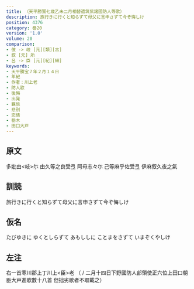 ```yaml
---
title: （天平勝寳七歳乙未二月相替遣筑紫諸國防人等歌）
description: 旅行きに行くと知らずて母父に言申さずて今ぞ悔しけ
position: 4376
category: 巻20
version: '1.0'
volume: 20
comparison:
- 伎 -> 岐 [元][類][古]
- 叙 [元] 所
- 呂 -> 臣 [元][紀][細]
keywords:
- 天平勝宝７年２月１４日
- 年紀
- 作者：川上老
- 防人歌
- 後悔
- 出発
- 羈旅
- 悲別
- 恋情
- 栃木
- 田口大戸
---
```


## 原文

多妣由<岐>尓 由久等之良受弖 阿母志々尓 己等麻乎佐受弖 伊麻叙久夜之氣

## 訓読

旅行きに行くと知らずて母父に言申さずて今ぞ悔しけ

## 仮名

たびゆきに ゆくとしらずて あもししに ことまをさずて いまぞくやしけ

## 左注

右一首寒川郡上丁川上<臣>老 （ / 二月十四日下野國防人部領使正六位上田口朝臣大戸進歌數十八首 但拙劣歌者不取載之）
